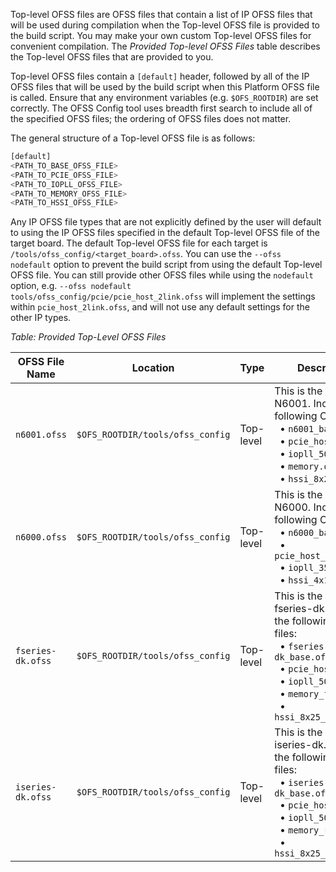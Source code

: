 Top-level OFSS files are OFSS files that contain a list of IP OFSS files that will be used during compilation when the Top-level OFSS file is provided to the build script. You may make your own custom Top-level OFSS files for convenient compilation. The *Provided Top-level OFSS Files* table describes the Top-level OFSS files that are provided to you. 

Top-level OFSS files contain a `[default]` header, followed by all of the IP OFSS files that will be used by the build script when this Platform OFSS file is called. Ensure that any environment variables (e.g. `$OFS_ROOTDIR`) are set correctly. The OFSS Config tool uses breadth first search to include all of the specified OFSS files; the ordering of OFSS files does not matter.

The general structure of a Top-level OFSS file is as follows:

```bash
[default]
<PATH_TO_BASE_OFSS_FILE>
<PATH_TO_PCIE_OFSS_FILE>
<PATH_TO_IOPLL_OFSS_FILE>
<PATH_TO_MEMORY_OFSS_FILE>
<PATH_TO_HSSI_OFSS_FILE>
```

Any IP OFSS file types that are not explicitly defined by the user will default to using the IP OFSS files specified in the default Top-level OFSS file of the target board. The default Top-level OFSS file for each target is `/tools/ofss_config/<target_board>.ofss`. You can use the `--ofss nodefault` option to prevent the build script from using the default Top-level OFSS file. You can still provide other OFSS files while using the `nodefault` option, e.g. `--ofss nodefault tools/ofss_config/pcie/pcie_host_2link.ofss` will implement the settings within `pcie_host_2link.ofss`, and will not use any default settings for the other IP types.

*Table: Provided Top-Level OFSS Files*

| OFSS File Name | Location | Type | Description | Supported Board |
| --- | --- | --- | --- | --- |
| `n6001.ofss` | `$OFS_ROOTDIR/tools/ofss_config` | Top-level | This is the default for N6001. Includes the following OFSS files:</br> &nbsp;&nbsp;&bull; `n6001_base.ofss`</br> &nbsp;&nbsp;&bull; `pcie_host.ofss`</br> &nbsp;&nbsp;&bull; `iopll_500MHz.ofss`</br> &nbsp;&nbsp;&bull; `memory.ofss`</br> &nbsp;&nbsp;&bull; `hssi_8x25.ofss` | N6001 |
| `n6000.ofss` | `$OFS_ROOTDIR/tools/ofss_config` | Top-level | This is the default for N6000. Includes the following OFSS files:</br> &nbsp;&nbsp;&bull; `n6000_base.ofss`</br> &nbsp;&nbsp;&bull; `pcie_host_n6000.ofss`</br> &nbsp;&nbsp;&bull; `iopll_350MHz.ofss`</br> &nbsp;&nbsp;&bull; `hssi_4x100.ofss` | N6000 |
| `fseries-dk.ofss` | `$OFS_ROOTDIR/tools/ofss_config` | Top-level | This is the default for fseries-dk. Includes the following OFSS files:</br> &nbsp;&nbsp;&bull; `fseries-dk_base.ofss`</br> &nbsp;&nbsp;&bull; `pcie_host.ofss`</br> &nbsp;&nbsp;&bull; `iopll_500MHz.ofss`</br> &nbsp;&nbsp;&bull; `memory_ftile.ofss`</br> &nbsp;&nbsp;&bull; `hssi_8x25_ftile.ofss` | fseries-dk |
| `iseries-dk.ofss` | `$OFS_ROOTDIR/tools/ofss_config` | Top-level | This is the default for iseries-dk. Includes the following OFSS files:</br> &nbsp;&nbsp;&bull; `iseries-dk_base.ofss` </br> &nbsp;&nbsp;&bull; `pcie_host.ofss`</br> &nbsp;&nbsp;&bull; `iopll_500MHz.ofss`</br> &nbsp;&nbsp;&bull; `memory_rtile.ofss`</br> &nbsp;&nbsp;&bull; `hssi_8x25_ftile.ofss` | iseries-dk |

